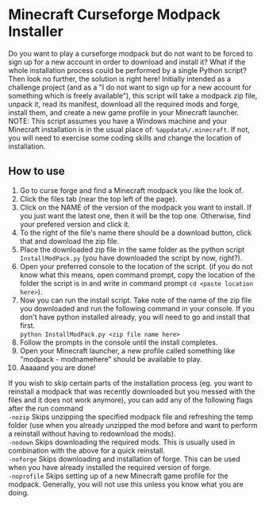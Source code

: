 # Minecraft Curseforge Modpack Installer
Do you want to play a curseforge modpack but do not want to be forced to sign up for a new account in order to download and install it? What if the whole installation process could be performed by a single Python script? Then look no further, the solution is right here! Initially intended as a challenge project (and as a "I do not want to sign up for a new account for something which is freely available"), this script will take a modpack zip file, unpack it, read its manifest, download all the required mods and forge, install them, and create a new game profile in your Minecraft launcher. NOTE: This script assumes you have a Windows machine and your Minecraft installation is in the usual place of: `%appdata%/.minecraft`. If not, you will need to exercise some coding skills and change the location of installation.

## How to use
1. Go to curse forge and find a Minecraft modpack you like the look of.
2. Click the files tab (near the top left of the page).
3. Click on the NAME of the version of the modpack you want to install. If you just want the latest one, then it will be the top one. Otherwise, find your prefered version and click it.
4. To the right of the file's name there should be a download button, click that and download the zip file.
5. Place the downloaded zip file in the same folder as the python script `InstallModPack.py` (you have downloaded the script by now, right?).
6. Open your preferred console to the location of the script. (if you do not know what this means, open command prompt, copy the location of the folder the script is in and write in command prompt `cd <paste location here>`).
7. Now you can run the install script. Take note of the name of the zip file you downloaded and run the following command in your console. If you don't have python installed already, you will need to go and install that first.\
`python InstallModPack.py <zip file name here>`
8. Follow the prompts in the console until the install completes.
9. Open your Minecraft launcher, a new profile called something like "modpack - modnamehere" should be available to play.
10. Aaaaand you are done!

If you wish to skip certain parts of the installation process (eg. you want to reinstall a modpack that was recently downloaded but you messed with the files and it does not work anymore), you can add any of the following flags after the run command\
`-nozip` Skips unzipping the specified modpack file and refreshing the temp folder (use when you already unzipped the mod before and want to perform a reinstall without having to redownload the mods).\
`-nodown` Skips downloading the required mods. This is usually used in combination with the above for a quick reinstall.\
`-noforge` Skips downloading and installation of forge. This can be used when you have already installed the required version of forge.\
`-noprofile` Skips setting up of a new Minecraft game profile for the modpack. Generally, you will not use this unless you know what you are doing.